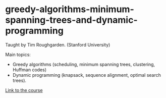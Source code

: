 # greedy-algorithms-minimum-spanning-trees-and-dynamic-programming

Taught by Tim Roughgarden. (Stanford University)

Main topics:
- Greedy algorithms (scheduling, minimum spanning trees, clustering, Huffman codes) 
- Dynamic programming (knapsack, sequence alignment, optimal search trees).

[Link to the course](https://www.coursera.org/learn/algorithms-greedy/home/info)